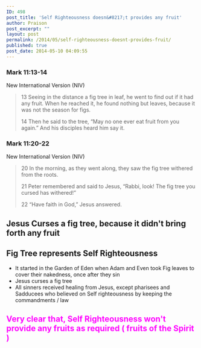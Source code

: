 ```yaml
---
ID: 498
post_title: 'Self Righteousness doesn&#8217;t provides any fruit'
author: Praison
post_excerpt: ""
layout: post
permalink: /2014/05/self-righteousness-doesnt-provides-fruit/
published: true
post_date: 2014-05-10 04:09:55
---
```

<div>
<h3 style="font-style: inherit;">Mark 11:13-14</h3>
<p style="font-style: inherit;">New International Version (NIV)</p>

</div>
<div>
<blockquote>
<p style="font-style: inherit;">13 Seeing in the distance a fig tree in leaf, he went to find out if it had any fruit. When he reached it, he found nothing but leaves, because it was not the season for figs.</p>
<p style="font-style: inherit;">14 Then he said to the tree, “May no one ever eat fruit from you again.” And his disciples heard him say it.</p>
</blockquote>
<div style="font-style: inherit;">
<h3 style="font-style: inherit;">Mark 11:20-22</h3>
<p style="font-style: inherit;">New International Version (NIV)</p>

</div>
<div style="font-style: inherit;">
<blockquote>
<p style="font-style: inherit;">20 In the morning, as they went along, they saw the fig tree withered from the roots.</p>
<p style="font-style: inherit;">21 Peter remembered and said to Jesus, “Rabbi, look! The fig tree you cursed has withered!”</p>
<p style="font-style: inherit;">22 “Have faith in God,” Jesus answered.</p>
</blockquote>
<h2>Jesus Curses a fig tree, because it didn't bring forth any fruit</h2>
<h2>Fig Tree represents Self Righteousness</h2>
<ul>
	<li style="font-style: inherit;">It started in the Garden of Eden when Adam and Even took Fig leaves to cover their nakedness, once after they sin</li>
	<li style="font-style: inherit;">Jesus curses a fig tree</li>
	<li style="font-style: inherit;">All sinners received healing from Jesus, except pharisees and Sadducees who believed on Self righteousness by keeping the commandments / law</li>
</ul>
<h2><span style="color: #ff00ff;">Very clear that, Self Righteousness won't provide any fruits as required ( fruits of the Spirit )</span></h2>
&nbsp;

</div>
</div>